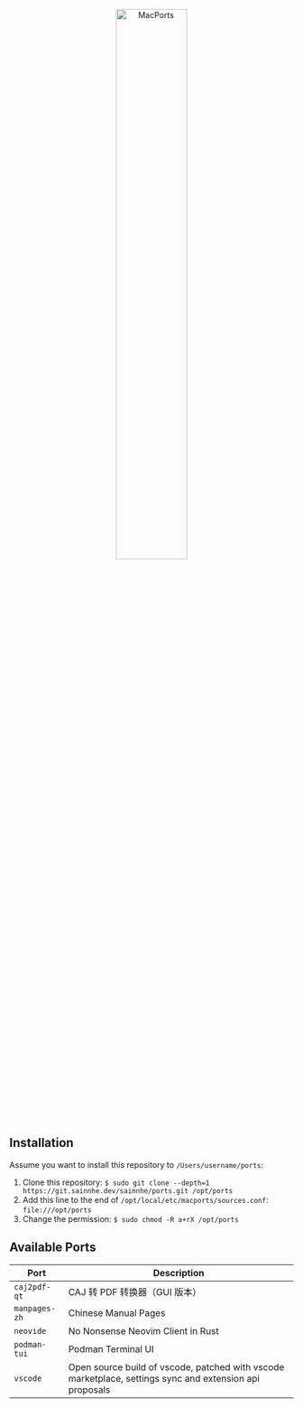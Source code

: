 <p align="center">
  <a href="#installation">
    <img src="https://gitlab.com/sainnhe/img/-/raw/master/logo-macports.png" alt="MacPorts" width="50%" height="50%">
  </a>
  <br><br>
</p>

## Installation

Assume you want to install this repository to `/Users/username/ports`:

1. Clone this repository: `$ sudo git clone --depth=1 https://git.sainnhe.dev/sainnhe/ports.git /opt/ports`
2. Add this line to the end of `/opt/local/etc/macports/sources.conf`: `file:///opt/ports`
3. Change the permission: `$ sudo chmod -R a+rX /opt/ports`

## Available Ports

| Port                         | Description                                                                                             |
| ---------------------------- | ------------------------------------------------------------------------------------------------------- |
| `caj2pdf-qt`                 | CAJ 转 PDF 转换器（GUI 版本）                                                                           |
| `manpages-zh`                | Chinese Manual Pages                                                                                    |
| `neovide`                    | No Nonsense Neovim Client in Rust                                                                       |
| `podman-tui`                 | Podman Terminal UI                                                                                      |
| `vscode`                     | Open source build of vscode, patched with vscode marketplace, settings sync and extension api proposals |

